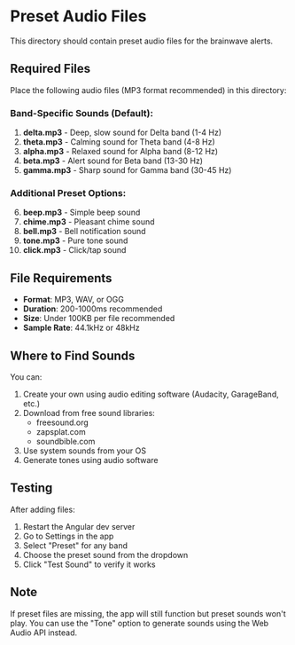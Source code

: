 # Preset Audio Files

This directory should contain preset audio files for the brainwave alerts.

## Required Files

Place the following audio files (MP3 format recommended) in this directory:

### Band-Specific Sounds (Default):
1. **delta.mp3** - Deep, slow sound for Delta band (1-4 Hz)
2. **theta.mp3** - Calming sound for Theta band (4-8 Hz)
3. **alpha.mp3** - Relaxed sound for Alpha band (8-12 Hz)
4. **beta.mp3** - Alert sound for Beta band (13-30 Hz)
5. **gamma.mp3** - Sharp sound for Gamma band (30-45 Hz)

### Additional Preset Options:
6. **beep.mp3** - Simple beep sound
7. **chime.mp3** - Pleasant chime sound
8. **bell.mp3** - Bell notification sound
9. **tone.mp3** - Pure tone sound
10. **click.mp3** - Click/tap sound

## File Requirements

- **Format**: MP3, WAV, or OGG
- **Duration**: 200-1000ms recommended
- **Size**: Under 100KB per file recommended
- **Sample Rate**: 44.1kHz or 48kHz

## Where to Find Sounds

You can:
1. Create your own using audio editing software (Audacity, GarageBand, etc.)
2. Download from free sound libraries:
   - freesound.org
   - zapsplat.com
   - soundbible.com
3. Use system sounds from your OS
4. Generate tones using audio software

## Testing

After adding files:
1. Restart the Angular dev server
2. Go to Settings in the app
3. Select "Preset" for any band
4. Choose the preset sound from the dropdown
5. Click "Test Sound" to verify it works

## Note

If preset files are missing, the app will still function but preset sounds won't play. You can use the "Tone" option to generate sounds using the Web Audio API instead.
